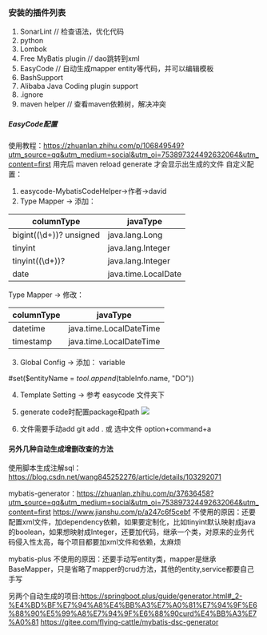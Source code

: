 ### 安装的插件列表
1. SonarLint     // 检查语法，优化代码
2. python       
3. Lombok
4. Free MyBatis plugin     // dao跳转到xml
5. EasyCode     // 自动生成mapper entity等代码，并可以编辑模板
6. BashSupport
7. Alibaba Java Coding plugin support   
8. .ignore
9. maven helper  // 查看maven依赖树，解决冲突

##### EasyCode配置 
使用教程：<https://zhuanlan.zhihu.com/p/106849549?utm_source=qq&utm_medium=social&utm_oi=753897324492632064&utm_content=first>
用完后 maven reload generate 才会显示出生成的文件
自定义配置：
1. easycode-MybatisCodeHelper->作者->david
2. Type Mapper ->  添加： 

|  columnType   | javaType |
|----|----|
| bigint(\(\d+\))? unsigned  | java.lang.Long |
| tinyint  | java.lang.Integer |
| tinyint(\(\d+\))?  | java.lang.Integer |
| date  | java.time.LocalDate |

Type Mapper ->  修改： 

|  columnType   | javaType |
|----|----|
| datetime  | java.time.LocalDateTime |
| timestamp  | java.time.LocalDateTime |

3. Global Config -> 添加：
variable         

#set($entityName = $tool.append($tableInfo.name, "DO"))


4. Template Setting -> 
参考 easycode 文件夹下


5. generate code时配置package和path
![](https://github.com/DavidSuperM/davidsuperm.github.io/blob/master/images/%E5%B1%8F%E5%B9%95%E5%BF%AB%E7%85%A7%202020-11-25%20%E4%B8%8B%E5%8D%8811.29.57.png)

6. 文件需要手动add 
git add . 或 选中文件  option+command+a


#### 另外几种自动生成增删改查的方法
使用脚本生成注解sql：<https://blog.csdn.net/wang845252276/article/details/103292071>

mybatis-generator：<https://zhuanlan.zhihu.com/p/37636458?utm_source=qq&utm_medium=social&utm_oi=753897324492632064&utm_content=first>
<https://www.jianshu.com/p/a247c6f5cebf>
不使用的原因：还要配置xml文件，加dependency依赖，如果要定制化，比如tinyint默认映射成java的boolean，如果想映射成Integer，还要加代码，继承一个类，对原来的业务代码侵入性太高，每个项目都要加xml文件和依赖，太麻烦

mybatis-plus
不使用的原因：还要手动写entity类，mapper是继承BaseMapper，只是省略了mapper的crud方法，其他的entity,service都要自己手写

另两个自动生成的项目:<https://springboot.plus/guide/generator.html#_2-%E4%BD%BF%E7%94%A8%E4%BB%A3%E7%A0%81%E7%94%9F%E6%88%90%E5%99%A8%E7%94%9F%E6%88%90curd%E4%BB%A3%E7%A0%81>
<https://gitee.com/flying-cattle/mybatis-dsc-generator>
